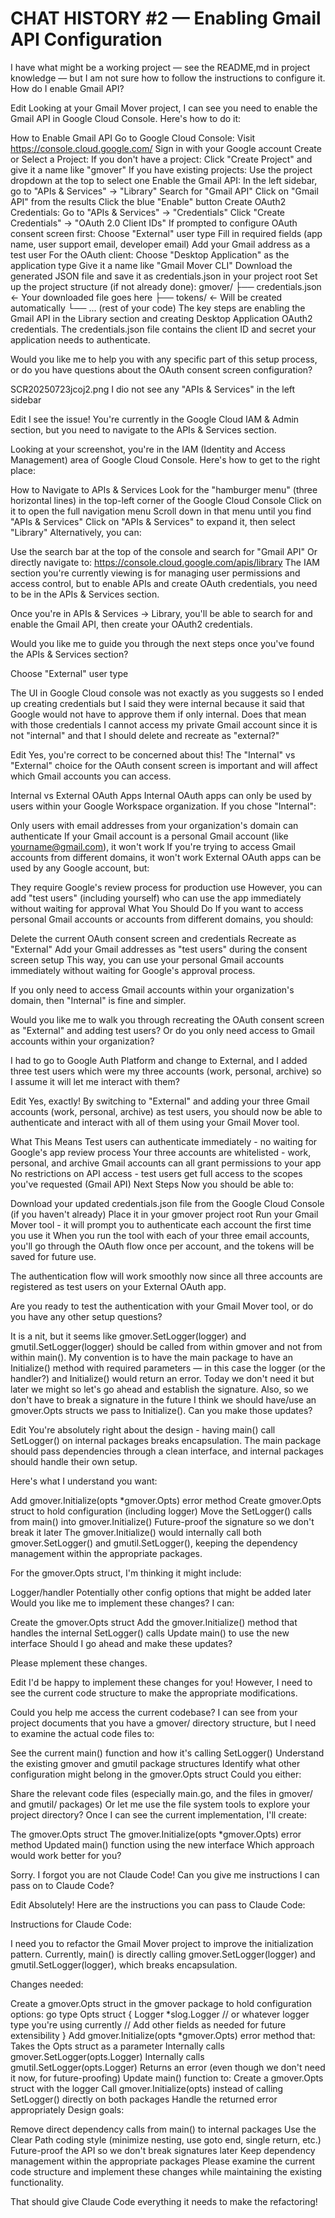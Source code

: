 # CHAT HISTORY #2 — Enabling Gmail API Configuration

I have what might be a working project — see the README,md in project knowledge — but I am not sure how to follow the instructions to configure it.  How do I enable Gmail API?

Edit
Looking at your Gmail Mover project, I can see you need to enable the Gmail API in Google Cloud Console. Here's how to do it:

How to Enable Gmail API
Go to Google Cloud Console:
Visit https://console.cloud.google.com/
Sign in with your Google account
Create or Select a Project:
If you don't have a project: Click "Create Project" and give it a name like "gmover"
If you have existing projects: Use the project dropdown at the top to select one
Enable the Gmail API:
In the left sidebar, go to "APIs & Services" → "Library"
Search for "Gmail API"
Click on "Gmail API" from the results
Click the blue "Enable" button
Create OAuth2 Credentials:
Go to "APIs & Services" → "Credentials"
Click "Create Credentials" → "OAuth 2.0 Client IDs"
If prompted to configure OAuth consent screen first:
Choose "External" user type
Fill in required fields (app name, user support email, developer email)
Add your Gmail address as a test user
For the OAuth client:
Choose "Desktop Application" as the application type
Give it a name like "Gmail Mover CLI"
Download the generated JSON file and save it as credentials.json in your project root
Set up the project structure (if not already done):
gmover/
├── credentials.json  ← Your downloaded file goes here
├── tokens/          ← Will be created automatically
└── ... (rest of your code)
The key steps are enabling the Gmail API in the Library section and creating Desktop Application OAuth2 credentials. The credentials.json file contains the client ID and secret your application needs to authenticate.

Would you like me to help you with any specific part of this setup process, or do you have questions about the OAuth consent screen configuration?




SCR20250723jcoj2.png
I dio not see any "APIs & Services" in the left sidebar

Edit
I see the issue! You're currently in the Google Cloud IAM & Admin section, but you need to navigate to the APIs & Services section.

Looking at your screenshot, you're in the IAM (Identity and Access Management) area of Google Cloud Console. Here's how to get to the right place:

How to Navigate to APIs & Services
Look for the "hamburger menu" (three horizontal lines) in the top-left corner of the Google Cloud Console
Click on it to open the full navigation menu
Scroll down in that menu until you find "APIs & Services"
Click on "APIs & Services" to expand it, then select "Library"
Alternatively, you can:

Use the search bar at the top of the console and search for "Gmail API"
Or directly navigate to: https://console.cloud.google.com/apis/library
The IAM section you're currently viewing is for managing user permissions and access control, but to enable APIs and create OAuth credentials, you need to be in the APIs & Services section.

Once you're in APIs & Services → Library, you'll be able to search for and enable the Gmail API, then create your OAuth2 credentials.

Would you like me to guide you through the next steps once you've found the APIs & Services section?




Choose "External" user type

The UI in Google Cloud console was not exactly as you suggests so I ended up creating credentials but I said they were internal because it said that Google would not have to approve them if only internal.  Does that mean with those credentials I cannot access my private Gmail account since it is not "internal" and that I should delete and recreate as "external?"

Edit
Yes, you're correct to be concerned about this! The "Internal" vs "External" choice for the OAuth consent screen is important and will affect which Gmail accounts you can access.

Internal vs External OAuth Apps
Internal OAuth apps can only be used by users within your Google Workspace organization. If you chose "Internal":

Only users with email addresses from your organization's domain can authenticate
If your Gmail account is a personal Gmail account (like yourname@gmail.com), it won't work
If you're trying to access Gmail accounts from different domains, it won't work
External OAuth apps can be used by any Google account, but:

They require Google's review process for production use
However, you can add "test users" (including yourself) who can use the app immediately without waiting for approval
What You Should Do
If you want to access personal Gmail accounts or accounts from different domains, you should:

Delete the current OAuth consent screen and credentials
Recreate as "External"
Add your Gmail addresses as "test users" during the consent screen setup
This way, you can use your personal Gmail accounts immediately without waiting for Google's approval process.

If you only need to access Gmail accounts within your organization's domain, then "Internal" is fine and simpler.

Would you like me to walk you through recreating the OAuth consent screen as "External" and adding test users? Or do you only need access to Gmail accounts within your organization?




I had to go to Google Auth Platform and change to External, and I added three test users which were my three accounts (work, personal, archive) so I assume it will let me interact with them?

Edit
Yes, exactly! By switching to "External" and adding your three Gmail accounts (work, personal, archive) as test users, you should now be able to authenticate and interact with all of them using your Gmail Mover tool.

What This Means
Test users can authenticate immediately - no waiting for Google's app review process
Your three accounts are whitelisted - work, personal, and archive Gmail accounts can all grant permissions to your app
No restrictions on API access - test users get full access to the scopes you've requested (Gmail API)
Next Steps
Now you should be able to:

Download your updated credentials.json file from the Google Cloud Console (if you haven't already)
Place it in your gmover project root
Run your Gmail Mover tool - it will prompt you to authenticate each account the first time you use it
When you run the tool with each of your three email accounts, you'll go through the OAuth flow once per account, and the tokens will be saved for future use.

The authentication flow will work smoothly now since all three accounts are registered as test users on your External OAuth app.

Are you ready to test the authentication with your Gmail Mover tool, or do you have any other setup questions?




It is a nit, but it seems like gmover.SetLogger(logger) and gmutil.SetLogger(logger) should be called from within gmover and not from within main().  My convention is to have the main package to have an Initialize() method with required parameters — in this case the logger (or the handler?) and Initialize()  would return an error. Today we don't need it but later we might so let's go ahead and establish the signature.  Also, so we don't have to break a signature in the future I think we should have/use an gmover.Opts structs we pass to Initialize(). Can you make those updates?

Edit
You're absolutely right about the design - having main() call SetLogger() on internal packages breaks encapsulation. The main package should pass dependencies through a clean interface, and internal packages should handle their own setup.

Here's what I understand you want:

Add gmover.Initialize(opts *gmover.Opts) error method
Create gmover.Opts struct to hold configuration (including logger)
Move the SetLogger() calls from main() into gmover.Initialize()
Future-proof the signature so we don't break it later
The gmover.Initialize() would internally call both gmover.SetLogger() and gmutil.SetLogger(), keeping the dependency management within the appropriate packages.

For the gmover.Opts struct, I'm thinking it might include:

Logger/handler
Potentially other config options that might be added later
Would you like me to implement these changes? I can:

Create the gmover.Opts struct
Add the gmover.Initialize() method that handles the internal SetLogger() calls
Update main() to use the new interface
Should I go ahead and make these updates?




Please mplement these changes.

Edit
I'd be happy to implement these changes for you! However, I need to see the current code structure to make the appropriate modifications.

Could you help me access the current codebase? I can see from your project documents that you have a gmover/ directory structure, but I need to examine the actual code files to:

See the current main() function and how it's calling SetLogger()
Understand the existing gmover and gmutil package structures
Identify what other configuration might belong in the gmover.Opts struct
Could you either:

Share the relevant code files (especially main.go, and the files in gmover/ and gmutil/ packages)
Or let me use the file system tools to explore your project directory?
Once I can see the current implementation, I'll create:

The gmover.Opts struct
The gmover.Initialize(opts *gmover.Opts) error method
Updated main() function using the new interface
Which approach would work better for you?




Sorry. I forgot you are not Claude Code!  Can you give me instructions I can pass on to Claude Code?

Edit
Absolutely! Here are the instructions you can pass to Claude Code:

Instructions for Claude Code:

I need you to refactor the Gmail Mover project to improve the initialization pattern. Currently, main() is directly calling gmover.SetLogger(logger) and gmutil.SetLogger(logger), which breaks encapsulation.

Changes needed:

Create a gmover.Opts struct in the gmover package to hold configuration options:
go
type Opts struct {
Logger *slog.Logger  // or whatever logger type you're using currently
// Add other fields as needed for future extensibility
}
Add gmover.Initialize(opts *gmover.Opts) error method that:
Takes the Opts struct as a parameter
Internally calls gmover.SetLogger(opts.Logger)
Internally calls gmutil.SetLogger(opts.Logger)
Returns an error (even though we don't need it now, for future-proofing)
Update main() function to:
Create a gmover.Opts struct with the logger
Call gmover.Initialize(opts) instead of calling SetLogger() directly on both packages
Handle the returned error appropriately
Design goals:

Remove direct dependency calls from main() to internal packages
Use the Clear Path coding style (minimize nesting, use goto end, single return, etc.)
Future-proof the API so we don't break signatures later
Keep dependency management within the appropriate packages
Please examine the current code structure and implement these changes while maintaining the existing functionality.

That should give Claude Code everything it needs to make the refactoring!